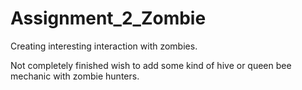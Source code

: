 # Assignment_2_Zombie
Creating interesting interaction with zombies.

Not completely finished wish to add some kind of hive or queen bee mechanic with zombie hunters.

